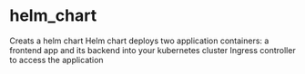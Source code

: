 # helm_chart
Creats a helm chart
Helm chart deploys two application containers: a frontend app and its backend into your kubernetes cluster
Ingress controller to access the application
